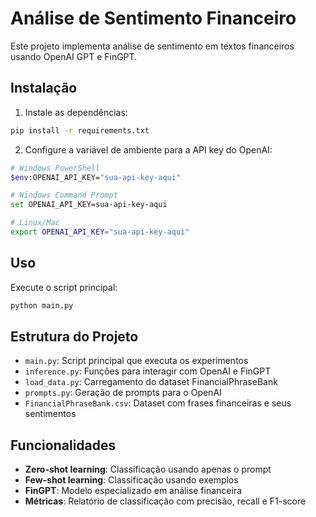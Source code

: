 # Análise de Sentimento Financeiro

Este projeto implementa análise de sentimento em textos financeiros usando OpenAI GPT e FinGPT.

## Instalação

1. Instale as dependências:
```bash
pip install -r requirements.txt
```

2. Configure a variável de ambiente para a API key do OpenAI:
```bash
# Windows PowerShell
$env:OPENAI_API_KEY="sua-api-key-aqui"

# Windows Command Prompt
set OPENAI_API_KEY=sua-api-key-aqui

# Linux/Mac
export OPENAI_API_KEY="sua-api-key-aqui"
```

## Uso

Execute o script principal:
```bash
python main.py
```

## Estrutura do Projeto

- `main.py`: Script principal que executa os experimentos
- `inference.py`: Funções para interagir com OpenAI e FinGPT
- `load_data.py`: Carregamento do dataset FinancialPhraseBank
- `prompts.py`: Geração de prompts para o OpenAI
- `FinancialPhraseBank.csv`: Dataset com frases financeiras e seus sentimentos

## Funcionalidades

- **Zero-shot learning**: Classificação usando apenas o prompt
- **Few-shot learning**: Classificação usando exemplos
- **FinGPT**: Modelo especializado em análise financeira
- **Métricas**: Relatório de classificação com precisão, recall e F1-score 